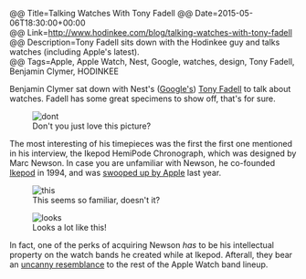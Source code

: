 @@ Title=Talking Watches With Tony Fadell 
@@ Date=2015-05-06T18:30:00+00:00  
@@ Link=http://www.hodinkee.com/blog/talking-watches-with-tony-fadell  
@@ Description=Tony Fadell sits down with the Hodinkee guy and talks watches (including Apple's latest).  
@@ Tags=Apple, Apple Watch, Nest, Google, watches, design, Tony Fadell, Benjamin Clymer, HODINKEE  

Benjamin Clymer sat down with Nest's ([Google's][arstechnica]) [Tony Fadell][wikipedia] to talk about watches. Fadell has some great specimens to show off, that's for sure.

<figure>
	<img src="http://cdn.hodinkee.com/uploads/block/inline_image/content_image/11620/x580x9999_Screen_Shot_2015-05-06_at_11.15.49_AM.png" alt="dont"  />
	<figcaption>Don't you just love this picture?</figcaption>
</figure>

The most interesting of his timepieces was the first the first one mentioned in his interview, the Ikepod HemiPode Chronograph, which was designed by Marc Newson. In case you are unfamiliar with Newson, he co-founded [Ikepod][wikipedia 2] in 1994, and was [swooped up by Apple][wired] last year.

<figure>
	<img src="http://d.pr/i/1ktFA+" alt="this"  />
	<figcaption>This seems so familiar, doesn't it?</figcaption>
</figure>

<figure>
	<img src="http://d.pr/i/18TEX+" alt="looks" />
	<figcaption>Looks a lot like this!</figcaption>
</figure>
 
In fact, one of the perks of acquiring Newson *has* to be his intellectual property on the watch bands he created while at Ikepod. Afterall, they bear an [uncanny resemblance][theoveranalyzed] to the rest of the Apple Watch band lineup. 

[arstechnica]: http://arstechnica.com/gadgets/2014/01/google-to-buy-nest-for-3-2-billion/
[theoveranalyzed]: /2015/3/5/spot-the-difference-apple-watchs-stunning-straps-look-just-like-marc-newsons-old-ones
[wikipedia]: https://en.wikipedia.org/wiki/Tony_Fadell
[wikipedia 2]: https://en.wikipedia.org/wiki/Ikepod
[wired]: http://www.wired.com/2014/09/marc-newson-superstar-designer-is-joining-apple/